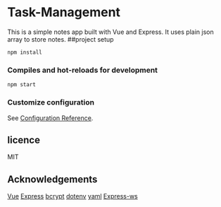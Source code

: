 # Task-Management

This is a simple notes app built with Vue and Express. It uses plain json array to store notes.
##project setup

```
npm install
```

### Compiles and hot-reloads for development

```
npm start
```

### Customize configuration

See [Configuration Reference](https://cli.vuejs.org/config/).

## licence

MIT

## Acknowledgements

[Vue](https://vuejs.org/)
[Express](https://expressjs.com/)
[bcrypt](https://www.npmjs.com/package/bcrypt)
[dotenv](https://www.npmjs.com/package/dotenv)
[yaml](https://www.npmjs.com/package/yaml)
[Express-ws](https://www.npmjs.com/package/express-ws)
